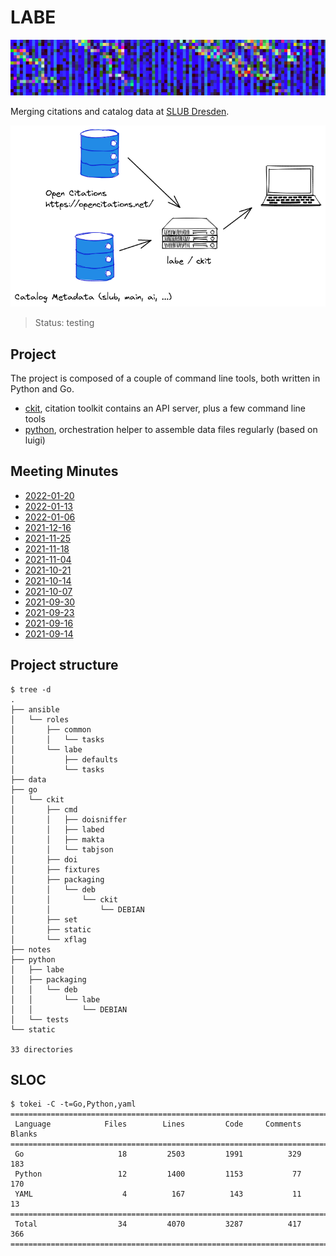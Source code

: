 # LABE

![](static/canvas.png)

Merging citations and catalog data at [SLUB Dresden](https://www.slub-dresden.de/).

![](static/Overview.png)

> Status: testing

## Project

The project is composed of a couple of command line tools, both written in
Python and Go.

* [ckit](go/ckit), citation toolkit contains an API server, plus a few command line tools
* [python](python), orchestration helper to assemble data files regularly (based on luigi)

## Meeting Minutes

* [2022-01-20](notes/2022_01_20_meeting_minutes.md)
* [2022-01-13](notes/2022_01_13_meeting_minutes.md)
* [2022-01-06](notes/2022_01_06_meeting_minutes.md)
* [2021-12-16](notes/2021_12_16_meeting_minutes.md)
* [2021-11-25](notes/2021_11_25_meeting_minutes.md)
* [2021-11-18](notes/2021_11_18_meeting_minutes.md)
* [2021-11-04](notes/2021_11_04_meeting_minutes.md)
* [2021-10-21](notes/2021_10_21_meeting_minutes.md)
* [2021-10-14](notes/2021_10_14_meeting_minutes.md)
* [2021-10-07](notes/2021_10_07_meeting_minutes.md)
* [2021-09-30](notes/2021_09_30_meeting_minutes.md)
* [2021-09-23](notes/2021_09_23_meeting_minutes.md)
* [2021-09-16](notes/2021_09_16_meeting_minutes.md)
* [2021-09-14](notes/2021_09_14_meeting_minutes.md)

## Project structure

```shell
$ tree -d
.
├── ansible
│   └── roles
│       ├── common
│       │   └── tasks
│       └── labe
│           ├── defaults
│           └── tasks
├── data
├── go
│   └── ckit
│       ├── cmd
│       │   ├── doisniffer
│       │   ├── labed
│       │   ├── makta
│       │   └── tabjson
│       ├── doi
│       ├── fixtures
│       ├── packaging
│       │   └── deb
│       │       └── ckit
│       │           └── DEBIAN
│       ├── set
│       ├── static
│       └── xflag
├── notes
├── python
│   ├── labe
│   ├── packaging
│   │   └── deb
│   │       └── labe
│   │           └── DEBIAN
│   └── tests
└── static

33 directories
```

## SLOC

```
$ tokei -C -t=Go,Python,yaml
===============================================================================
 Language            Files        Lines         Code     Comments       Blanks
===============================================================================
 Go                     18         2503         1991          329          183
 Python                 12         1400         1153           77          170
 YAML                    4          167          143           11           13
===============================================================================
 Total                  34         4070         3287          417          366
===============================================================================
```

